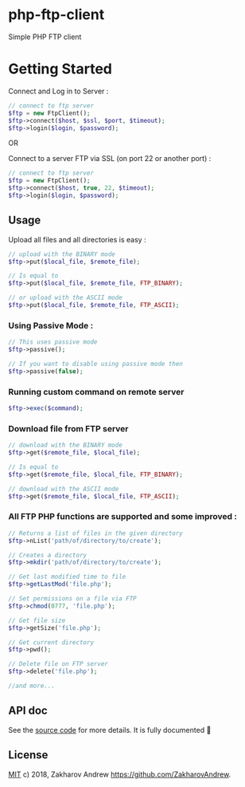 # php-ftp-client
Simple PHP FTP client
# Getting Started
Connect and Log in to Server :
```php
// connect to ftp server
$ftp = new FtpClient();
$ftp->connect($host, $ssl, $port, $timeout);
$ftp->login($login, $password);
```
OR

Connect to a server FTP via SSL (on port 22 or another port) :
```php
// connect to ftp server
$ftp = new FtpClient();
$ftp->connect($host, true, 22, $timeout);
$ftp->login($login, $password);
```
## Usage
Upload all files and all directories is easy :

```php
// upload with the BINARY mode
$ftp->put($local_file, $remote_file);

// Is equal to
$ftp->put($local_file, $remote_file, FTP_BINARY);

// or upload with the ASCII mode
$ftp->put($local_file, $remote_file, FTP_ASCII);
```

### Using Passive Mode :
```php
// This uses passive mode
$ftp->passive();

// If you want to disable using passive mode then
$ftp->passive(false);
```

### Running custom command on remote server
```php
$ftp->exec($command);
```

### Download file from FTP server
```php
// download with the BINARY mode
$ftp->get($remote_file, $local_file);

// Is equal to
$ftp->get($remote_file, $local_file, FTP_BINARY);

// download with the ASCII mode
$ftp->get($remote_file, $local_file, FTP_ASCII);
```

### All FTP PHP functions are supported and some improved :
```php
// Returns a list of files in the given directory
$ftp->nList('path/of/directory/to/create');

// Creates a directory
$ftp->mkdir('path/of/directory/to/create');

// Get last modified time to file
$ftp->getLastMod('file.php');

// Set permissions on a file via FTP
$ftp->chmod(0777, 'file.php');

// Get file size
$ftp->getSize('file.php');

// Get current directory
$ftp->pwd();

// Delete file on FTP server
$ftp->delete('file.php');

//and more...
```

## API doc

See the [source code](https://github.com/ZakharovAndrew/php-ftp-client/tree/master/src/FtpClient) for more details.
It is fully documented :blue_book:

## License

[MIT](https://github.com/ZakharovAndrew/php-ftp-client/blob/master/LICENSE) c) 2018, Zakharov Andrew <https://github.com/ZakharovAndrew>.